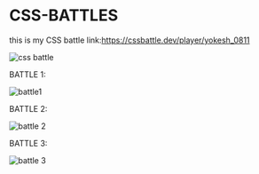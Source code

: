 # CSS-BATTLES
this is my CSS battle link:https://cssbattle.dev/player/yokesh_0811

![css battle](https://user-images.githubusercontent.com/99379363/199985248-1f3cd48c-a7b7-45c6-be08-0856d045f29d.png)


BATTLE 1:

![battle1](https://user-images.githubusercontent.com/99379363/199984017-3d9accbf-19e5-4b4d-a697-c27085085f07.png)

BATTLE 2:

![battle 2](https://user-images.githubusercontent.com/99379363/199984973-73a45e49-9c69-4861-8d76-ad242a1aa46a.png)

BATTLE 3:

![battle 3](https://user-images.githubusercontent.com/99379363/200156388-5496c0a6-b444-4195-9fe7-0e3694a42f10.png)


